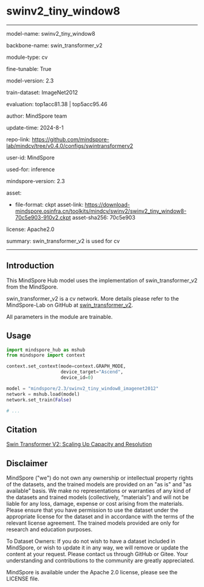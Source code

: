 # swinv2_tiny_window8

---

model-name: swinv2_tiny_window8

backbone-name: swin_transformer_v2

module-type: cv

fine-tunable: True

model-version: 2.3

train-dataset: ImageNet2012

evaluation: top1acc81.38 | top5acc95.46

author: MindSpore team

update-time: 2024-8-1

repo-link: <https://github.com/mindspore-lab/mindcv/tree/v0.4.0/configs/swintransformerv2>

user-id: MindSpore

used-for: inference

mindspore-version: 2.3

asset:

-
    file-format: ckpt
    asset-link: <https://download-mindspore.osinfra.cn/toolkits/mindcv/swinv2/swinv2_tiny_window8-70c5e903-910v2.ckpt>
    asset-sha256: 70c5e903

license: Apache2.0

summary: swin_transformer_v2 is used for cv

---

## Introduction

This MindSpore Hub model uses the implementation of swin_transformer_v2 from the MindSpore.

swin_transformer_v2 is a cv network. More details please refer to the MindSpore-Lab on GitHub at [swin_transformer_v2](https://github.com/mindspore-lab/mindcv/blob/v0.4.0/configs/swintransformerv2/README.md).

All parameters in the module are trainable.

## Usage

```python
import mindspore_hub as mshub
from mindspore import context

context.set_context(mode=context.GRAPH_MODE,
                    device_target="Ascend",
                    device_id=0)

model = "mindspore/2.3/swinv2_tiny_window8_imagenet2012"
network = mshub.load(model)
network.set_train(False)

# ...
```

## Citation

[Swin Transformer V2: Scaling Up Capacity and Resolution](https://arxiv.org/pdf/2111.09883.pdf)

## Disclaimer

MindSpore ("we") do not own any ownership or intellectual property rights of the datasets, and the trained models are provided on an "as is" and "as available" basis. We make no representations or warranties of any kind of the datasets and trained models (collectively, “materials”) and will not be liable for any loss, damage, expense or cost arising from the materials. Please ensure that you have permission to use the dataset under the appropriate license for the dataset and in accordance with the terms of the relevant license agreement. The trained models provided are only for research and education purposes.

To Dataset Owners: If you do not wish to have a dataset included in MindSpore, or wish to update it in any way, we will remove or update the content at your request. Please contact us through GitHub or Gitee. Your understanding and contributions to the community are greatly appreciated.

MindSpore is available under the Apache 2.0 license, please see the LICENSE file.
